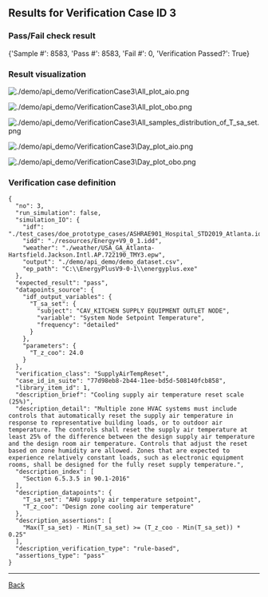 
## Results for Verification Case ID 3

### Pass/Fail check result
{'Sample #': 8583, 'Pass #': 8583, 'Fail #': 0, 'Verification Passed?': True}

### Result visualization

![./demo/api_demo/VerificationCase3\All_plot_aio.png](.//VerificationCase3\All_plot_aio.png)

![./demo/api_demo/VerificationCase3\All_plot_obo.png](.//VerificationCase3\All_plot_obo.png)

![./demo/api_demo/VerificationCase3\All_samples_distribution_of_T_sa_set.png](.//VerificationCase3\All_samples_distribution_of_T_sa_set.png)

![./demo/api_demo/VerificationCase3\Day_plot_aio.png](.//VerificationCase3\Day_plot_aio.png)

![./demo/api_demo/VerificationCase3\Day_plot_obo.png](.//VerificationCase3\Day_plot_obo.png)


### Verification case definition
```
{
  "no": 3,
  "run_simulation": false,
  "simulation_IO": {
    "idf": "./test_cases/doe_prototype_cases/ASHRAE901_Hospital_STD2019_Atlanta.idf",
    "idd": "./resources/Energy+V9_0_1.idd",
    "weather": "./weather/USA_GA_Atlanta-Hartsfield.Jackson.Intl.AP.722190_TMY3.epw",
    "output": "./demo/api_demo/demo_dataset.csv",
    "ep_path": "C:\\EnergyPlusV9-0-1\\energyplus.exe"
  },
  "expected_result": "pass",
  "datapoints_source": {
    "idf_output_variables": {
      "T_sa_set": {
        "subject": "CAV_KITCHEN SUPPLY EQUIPMENT OUTLET NODE",
        "variable": "System Node Setpoint Temperature",
        "frequency": "detailed"
      }
    },
    "parameters": {
      "T_z_coo": 24.0
    }
  },
  "verification_class": "SupplyAirTempReset",
  "case_id_in_suite": "77d98eb8-2b44-11ee-bd5d-508140fcb858",
  "library_item_id": 1,
  "description_brief": "Cooling supply air temperature reset scale (25%)",
  "description_detail": "Multiple zone HVAC systems must include controls that automatically reset the supply air temperature in response to representative building loads, or to outdoor air temperature. The controls shall reset the supply air temperature at least 25% of the difference between the design supply air temperature and the design room air temperature. Controls that adjust the reset based on zone humidity are allowed. Zones that are expected to experience relatively constant loads, such as electronic equipment rooms, shall be designed for the fully reset supply temperature.",
  "description_index": [
    "Section 6.5.3.5 in 90.1-2016"
  ],
  "description_datapoints": {
    "T_sa_set": "AHU supply air temperature setpoint",
    "T_z_coo": "Design zone cooling air temperature"
  },
  "description_assertions": [
    "Max(T_sa_set) - Min(T_sa_set) >= (T_z_coo - Min(T_sa_set)) * 0.25"
  ],
  "description_verification_type": "rule-based",
  "assertions_type": "pass"
}
```

---

[Back](results.md)